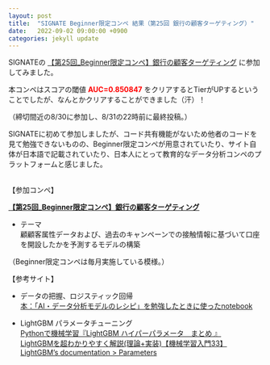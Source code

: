 ```yaml
---
layout: post
title:  "SIGNATE Beginner限定コンペ 結果（第25回 銀行の顧客ターゲティング）"
date:   2022-09-02 09:00:00 +0900
categories: jekyll update
---
```


SIGNATEの <a href="https://signate.jp/competitions/741" target="_blank">【第25回_Beginner限定コンペ】銀行の顧客ターゲティング</a> に参加してみました。

本コンペはスコアの閾値 <span style="color: red; ">**AUC=0.850847**</span> をクリアするとTierがUPするということでしたが、なんとかクリアすることができました（汗）！

（締切間近の8/30に参加し、8/31の22時前に最終投稿。）

SIGNATEに初めて参加しましたが、コード共有機能がないため他者のコードを見て勉強できないものの、Beginner限定コンペが用意されていたり、サイト自体が日本語で記載されていたり、日本人にとって教育的なデータ分析コンペのプラットフォームと感じました。

<br>
【参加コンペ】  

**<a href="https://signate.jp/competitions/741" target="_blank">【第25回_Beginner限定コンペ】銀行の顧客ターゲティング</a>**  

- テーマ  
顧顧客属性データおよび、過去のキャンペーンでの接触情報に基づいて口座を開設したかを予測するモデルの構築

（Beginner限定コンペは毎月実施している模様。）

【参考サイト】  
- データの把握、ロジスティック回帰  
<a href="https://github.com/keijiyo/Study_AI_recipe_book/blob/main/AI_Recipe_Part4.ipynb" target="_blank">本：「AI・データ分析モデルのレシピ」を勉強したときに使ったnotebook</a> 

- LightGBM パラメータチューニング  
<a href="https://note.com/3x7x37ykr/n/n24646c038959" target="_blank">Pythonで機械学習『LightGBM ハイパーパラメータ　まとめ 』</a>  
<a href="https://datawokagaku.com/lightgbm/" target="_blank">LightGBMを超わかりやすく解説(理論+実装)【機械学習入門33】</a>  
<a href="https://lightgbm.readthedocs.io/en/latest/Parameters.html" target="_blank">LightGBM’s documentation > Parameters</a>

